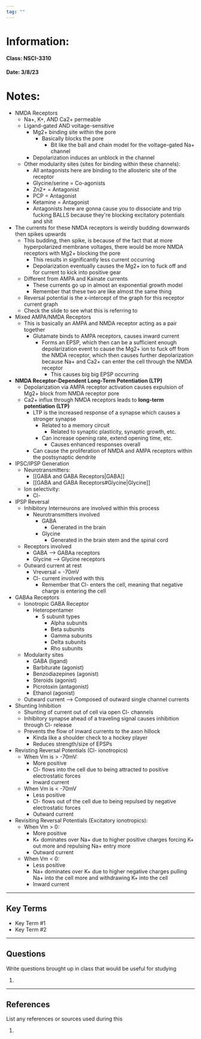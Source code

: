 ```yaml
---
tag: ""
---
```

# Information:

#### Class: NSCI-3310

#### Date: 3/8/23

# Notes:

- NMDA Receptors
    - Na+, K+, AND Ca2+ permeable
    - Ligand-gated AND voltage-sensitive
        - Mg2+ binding site within the pore
            - Basically blocks the pore
                - Bit like the ball and chain model for the voltage-gated Na+ channel
        - Depolarization induces an unblock in the channel
    - Other modularity sites (sites for binding within these channels):
        - All antagonists here are binding to the allosteric site of the receptor
        - Glycine/serine = Co-agonists
        - Zn2+ = Antagonist
        - PCP = Antagonist
        - Ketamine = Antagonist
        - Antagonists here are gonna cause you to dissociate and trip fucking BALLS because they're blocking excitatory potentials and shit
- The currents for these NMDA receptors is weirdly budding downwards then spikes upwards
    - This budding, then spike, is because of the fact that at more hyperpolarized membrane voltages, there would be more NMDA receptors with Mg2+ blocking the pore
        - This results in significantly less current occurring
        - Depolarization eventually causes the Mg2+ ion to fuck off and for current to kick into positive gear
    - Different from AMPA and Kainate currents
        - These currents go up in almost an exponential growth model
        - Remember that these two are like almost the same thing
    - Reversal potential is the x-intercept of the graph for this receptor current graph
    - Check the slide to see what this is referring to
- Mixed AMPA/NMDA Receptors
    - This is basically an AMPA and NMDA receptor acting as a pair together
        - Glutamate binds to AMPA receptors, causes inward current
            - Forms an EPSP, which then can be a sufficient enough depolarization event to cause the Mg2+ ion to fuck off from the NMDA receptor, which then causes further depolarization because Na+ and Ca2+ can enter the cell through the NMDA receptor
                - This causes big big EPSP occurring
- **NMDA Receptor-Dependent Long-Term Potentiation (LTP)**
    - Depolarization via AMPA receptor activation causes expulsion of Mg2+ block from NMDA receptor pore
    - Ca2+ influx through NMDA receptors leads to **long-term potentiation (LTP)**
        - LTP is the increased response of a synapse which causes a stronger synapse
            - Related to a memory circuit
                - Related to synaptic plasticity, synaptic growth, etc.
            - Can increase opening rate, extend opening time, etc.
                - Causes enhanced responses overall
        - Can cause the proliferation of NMDA and AMPA receptors within the postsynaptic dendrite
- IPSC/IPSP Generation
    - Neurotransmitters:
        - [[GABA and GABA Receptors|GABA]]
        - [[GABA and GABA Receptors#Glycine|Glycine]]
    - Ion selectivity:
        - Cl-
- IPSP Reversal
    - Inhibitory Interneurons are involved within this process
        - Neurotransmitters involved
            - GABA
                - Generated in the brain
            - Glycine
                - Generated in the brain stem and the spinal cord
    - Receptors involved
        - GABA --> GABAa receptors
        - Glycine --> Glycine receptors
    - Outward current at rest
        - Vreversal = -70mV
        - Cl- current involved with this
            - Remember that Cl- enters the cell, meaning that negative charge is entering the cell
- GABAa Receptors
    - Ionotropic GABA Receptor
        - Heteropentamer
            - 5 subunit types
                - Alpha subunits
                - Beta subunits
                - Gamma subunits
                - Delta subunits
                - Rho subunits
    - Modularity sites
        - GABA (ligand)
        - Barbiturate (agonist)
        - Benzodiazepines (agonist)
        - Steroids (agonist)
        - Picrotoxin (antagonist)
        - Ethanol (agonist)
    - Outward current --> Composed of outward single channel currents
- Shunting Inhibition
    - Shunting of current out of cell via open Cl- channels
    - Inhibitory synapse ahead of a traveling signal causes inhibition through Cl- release
    - Prevents the flow of inward currents to the axon hillock
        - Kinda like a shoulder check to a hockey player
        - Reduces strength/size of EPSPs
- Revisting Reversal Potentials (Cl- ionotropics)
    - When Vm is > -70mV:
        - More positive
        - Cl- flows into the cell due to being attracted to positive electrostatic forces
        - Inward current
    - When Vm is < -70mV
        - Less positive
        - Cl- flows out of the cell due to being repulsed by negative electrostatic forces
        - Outward current
- Revisiting Reversal Potentials (Excitatory ionotropics):
    - When Vm > 0:
        - More positive
        - K+ dominates over Na+ due to higher positive charges forcing K+ out more and repulsing Na+ entry more
        - Outward current
    - When Vm < 0:
        - Less positive
        - Na+ dominates over K+ due to higher negative charges pulling Na+ into the cell more and withdrawing K+ into the cell
        - Inward current
---

## Key Terms

- Key Term #1
- Key Term #2

---

## Questions

Write questions brought up in class that would be useful for studying

1.

---

## References

List any references or sources used during this

1.